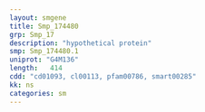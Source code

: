 ```yaml
---
layout: smgene
title: Smp_174480
grp: Smp_17
description: "hypothetical protein"
smp: Smp_174480.1
uniprot: "G4M136"
length:   414
cdd: "cd01093, cl00113, pfam00786, smart00285"
kk: ns
categories: sm
---
```

